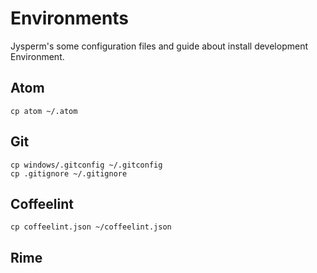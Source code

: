 # Environments
Jysperm's some configuration files and guide about install development Environment.

## Atom

    cp atom ~/.atom

## Git

    cp windows/.gitconfig ~/.gitconfig
    cp .gitignore ~/.gitignore

## Coffeelint

    cp coffeelint.json ~/coffeelint.json

## Rime
